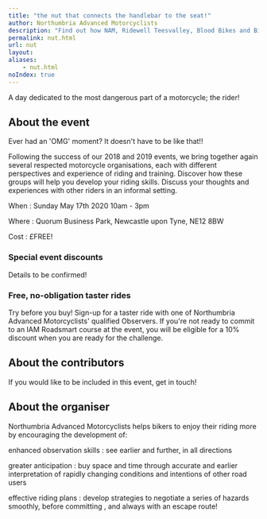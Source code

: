 ```yaml
---
title: "the nut that connects the handlebar to the seat!"
author: Northumbria Advanced Motorcyclists
description: "Find out how NAM, Ridewell Teesvalley, Blood Bikes and Biker Down can help you develop your motorcycle skills at this free event."
permalink: nut.html
url: nut
layout: 
aliases:
    - nut.html
noIndex: true
---
```


A day dedicated to the most dangerous part of a motorcycle; the rider!

## About the event

Ever had an 'OMG' moment? It doesn't have to be like that!!

Following the success of our 2018 and 2019 events, we bring together again several respected motorcycle organisations, each with different perspectives and experience of riding and training. Discover how these groups will help you develop your riding skills. Discuss your thoughts and experiences with other riders in an informal setting.

When
: Sunday May 17th 2020 10am - 3pm

Where
: Quorum Business Park, Newcastle upon Tyne, NE12 8BW

Cost
: £FREE!

### Special event discounts

Details to be confirmed!

### Free, no-obligation taster rides

Try before you buy! Sign-up for a taster ride with one of Northumbria Advanced Motorcyclists' qualified Observers. If you're not ready to commit to an IAM Roadsmart course at the event, you will be eligible for a 10% discount when you are ready for the challenge.

## About the contributors

If you would like to be included in this event, get in touch!

## About the organiser

Northumbria Advanced Motorcyclists helps bikers to enjoy their riding more by encouraging the development of:

enhanced observation skills
: see earlier and further, in all directions

greater anticipation
: buy space and time through accurate and earlier interpretation of rapidly changing conditions and intentions of other road users

effective riding plans
: develop strategies to negotiate a series of hazards smoothly, before committing , and always with an escape route!